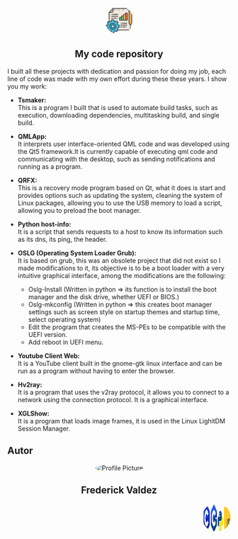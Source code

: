 <div align="center">
  <img src="image/project.png" alt="Picture" style="border-radius: 50%;" width="64" height="64">
  <h2>My code repository</h2>
</div>

I built all these projects with dedication and passion for doing my job, each line of code was made with my own effort during these these years.
I show you my work:

- **Tsmaker:** <br>
      This is a program I built that is used to automate build tasks,
      such as execution, downloading dependencies, multitasking build, and single build.
  
- **QMLApp:** <br>
      It interprets user interface-oriented QML code and was developed using the Qt5 framework.It is currently capable of executing qml code and communicating with the desktop, such as sending notifications and running as a program.

- **QRFX:** <br>
      This is a recovery mode program based on Qt, what it does is start and provides options such as updating the system,
      cleaning the system of Linux packages, allowing you to use the USB memory to load a script,
      allowing you to preload the boot manager.
  
- **Python host-info:** <br>
      It is a script that sends requests to a host to know its information such as its dns, its ping, the header.

- **OSLG (Operating System Loader Grub):** <br>
	It is based on grub, this was an obsolete project that did not exist so I made modifications to it, its objective is to be a boot loader with a very intuitive graphical interface, among the modifications are the following: <br>
	- Oslg-Install (Written in python => its function is to install the boot manager and the disk drive, whether UEFI or BIOS.) <br>
	- Oslg-mkconfig (Written in python => this creates boot manager settings such as screen style on startup themes and startup time, select operating system) <br>
 	- Edit the program that creates the MS-PEs to be compatible with the UEFI version.
	- Add reboot in UEFI menu.
 
 - **Youtube Client Web:** <br>
        It is a YouTube client built in the gnome-gtk linux interface and can be run as a program without having to enter the browser.

 - **Hv2ray:** <br>
 	It is a program that uses the v2ray protocol, it allows you to connect to a network using the connection protocol. It is a graphical interface.

 - **XGLShow:** <br>
        It is a program that loads image frames, it is used in the Linux LighitDM Session Manager.
              
<h2>Autor</h2>

<div align="center">
  <img src="https://github.com/frerd7.png" alt="Profile Picture" style="border-radius: 50%;" width="64" height="64">
  <h2>Frederick Valdez</h2>
</div>

<div align="right">
  <img src="image/logo.png" alt="logo" style="border-radius: 50%;" width="64" height="64">
</div>
